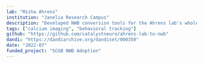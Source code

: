 ```yaml
---
lab: "Misha Ahrens"
institution: "Janelia Research Campus"
description: "Developed NWB conversion tools for the Ahrens lab's whole-brain calcium imaging data in zebrafish. The project includes conversion of complex behavioral and neural recording datasets, including studies of glia-neuron interactions and behavioral state transitions. The data pipeline handles multi-modal integration of calcium imaging, behavioral measurements, and experimental metadata."
tags: ["calcium imaging", "behavioral tracking"]
github: "https://github.com/catalystneuro/ahrens-lab-to-nwb"
dandi: "https://dandiarchive.org/dandiset/000350"
date: "2022-07"
funded_project: "SCGB NWB Adoption"
---
```

